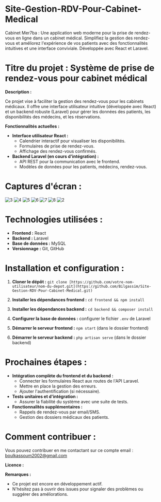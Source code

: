 # Site-Gestion-RDV-Pour-Cabinet-Medical
Cabinet Mer7ba :  Une application web moderne pour la prise de rendez-vous en ligne dans un cabinet médical. Simplifiez la gestion des rendez-vous et améliorez l'expérience de vos patients avec des fonctionnalités intuitives et une interface conviviale. Développée avec React et Laravel.

# **Titre du projet :** Système de prise de rendez-vous pour cabinet médical

 **Description :**

Ce projet vise à faciliter la gestion des rendez-vous pour les cabinets médicaux. Il offre une interface utilisateur intuitive (développée avec React) et un backend robuste (Laravel) pour gérer les données des patients, les disponibilités des médecins, et les réservations.

 **Fonctionnalités actuelles :**

* **Interface utilisateur React :**
    * Calendrier interactif pour visualiser les disponibilités.
    * Formulaires de prise de rendez-vous.
    * Affichage des rendez-vous confirmés.
* **Backend Laravel (en cours d'intégration) :**
    * API REST pour la communication avec le frontend.
    * Modèles de données pour les patients, médecins, rendez-vous.

# **Captures d'écran :**


![3](https://github.com/Bilgassim/Site-Gestion-RDV-Pour-Cabinet-Medical/assets/115211490/bd931f55-7a70-4301-b768-54b256d49bd3)
![4](https://github.com/Bilgassim/Site-Gestion-RDV-Pour-Cabinet-Medical/assets/115211490/886fe77f-5c7a-41b3-b259-e448c99d4009)
![5](https://github.com/Bilgassim/Site-Gestion-RDV-Pour-Cabinet-Medical/assets/115211490/27c24cd7-0680-4b37-909d-98e405691c50)
![6](https://github.com/Bilgassim/Site-Gestion-RDV-Pour-Cabinet-Medical/assets/115211490/6b1c7080-401b-4be3-8518-7978dcc44831)
![7](https://github.com/Bilgassim/Site-Gestion-RDV-Pour-Cabinet-Medical/assets/115211490/57d69da7-609c-418f-b88c-d43b1961274e)
![8](https://github.com/Bilgassim/Site-Gestion-RDV-Pour-Cabinet-Medical/assets/115211490/20913698-d62c-4029-b4a4-eee263aa6f59)
![2](https://github.com/Bilgassim/Site-Gestion-RDV-Pour-Cabinet-Medical/assets/115211490/0a9a45fd-4888-402e-95af-2b0471dc374e)

# **Technologies utilisées :**

* **Frontend :** React
* **Backend :** Laravel
* **Base de données :** MySQL
* **Versionnage :** Git, GitHub

# **Installation et configuration :**

1. **Cloner le dépôt :** `git clone [https://github.com/votre-nom-utilisateur/nom-du-depot.git](https://github.com/Bilgassim/Site-Gestion-RDV-Pour-Cabinet-Medical.git)`
2. **Installer les dépendances frontend :** `cd frontend && npm install`
3. **Installer les dépendances backend :** `cd backend && composer install`
4. **Configurer la base de données :** configurer le fichier `.env` de Laravel
 
5. **Démarrer le serveur frontend :** `npm start` (dans le dossier frontend)
6. **Démarrer le serveur backend :** `php artisan serve` (dans le dossier backend)

# **Prochaines étapes :**

* **Intégration complète du frontend et du backend :**
    * Connecter les formulaires React aux routes de l'API Laravel.
    * Mettre en place la gestion des erreurs.
    * Ajouter l'authentification (si nécessaire).
* **Tests unitaires et d'intégration :**
    * Assurer la fiabilité du système avec une suite de tests.
* **Fonctionnalités supplémentaires :**
    * Rappels de rendez-vous par email/SMS.
    * Gestion des dossiers médicaux des patients.

# **Comment contribuer :**
Vous pouvez contribuer en me contactant sur ce compte email : boulkassoum2002@gmail.com

**Licence :**


**Remarques :**

* Ce projet est encore en développement actif.
* N'hésitez pas à ouvrir des issues pour signaler des problèmes ou suggérer des améliorations. 
